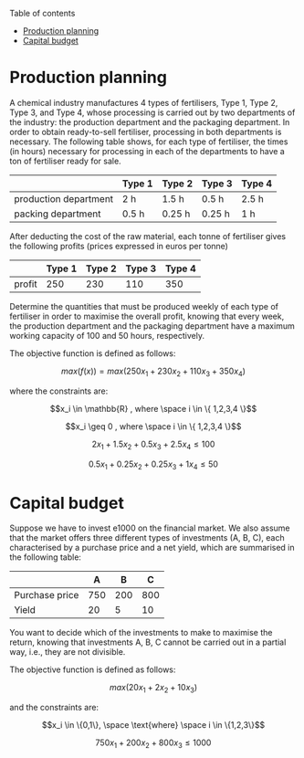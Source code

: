 Table of contents
<!-- TOC -->
* [Production planning](#production-planning)
* [Capital budget](#capital-budget)
<!-- TOC -->

# Production planning

A chemical industry manufactures 4 types of fertilisers, Type 1, Type 2, Type 3, and
Type 4, whose processing is carried out by two departments of the industry: the
production department and the packaging department. In order to obtain ready-to-sell
fertiliser, processing in both departments is necessary. The following table shows, for
each type of fertiliser, the times (in hours) necessary for processing in each of the
departments to have a ton of fertiliser ready for sale.

|                       | Type 1 | Type 2  | Type 3  | Type 4  |
|-----------------------|--------|---------|---------|---------|
| production department | 2  h   | 1.5  h  | 0.5   h | 2.5   h |
| packing department    | 0.5 h  | 0.25  h | 0.25 h  | 1   h   |

After deducting the cost of the raw material, each tonne of fertiliser gives the
following profits (prices expressed in euros per tonne)

|        | Type 1 | Type 2 | Type 3 | Type 4 |
|--------|--------|--------|--------|--------|
| profit | 250    | 230    | 110    | 350    |

Determine the quantities that must be produced weekly of each type of fertiliser in
order to maximise the overall profit, knowing that every week, the production
department and the packaging department have a maximum working capacity of 100
and 50 hours, respectively.

The objective function is defined as follows:

```math
max(f(x)) = max(250x_1 + 230x_2 + 110x_3 + 350x_4)
```

where the constraints are:

```math
x_i \in \mathbb{R} , where \space i \in \{ 1,2,3,4 \}
```
```math
x_i \geq 0 , where \space i \in \{ 1,2,3,4 \}
```
```math
2x_1 + 1.5x_2 + 0.5x_3 + 2.5x_4 \leq 100
```
```math
0.5x_1 + 0.25x_2 + 0.25x_3 + 1x_4 \leq 50
```

# Capital budget

Suppose we have to invest e1000 on the financial market. We also
assume that the market offers three different types of investments
(A, B, C), each characterised by a purchase price and a net yield,
which are summarised in the following table:

|                | A   | B   | C   |
|----------------|-----|-----|-----|
| Purchase price | 750 | 200 | 800 |
| Yield          | 20  | 5   | 10  |

You want to decide which of the investments to make to maximise
the return, knowing that investments A, B, C cannot be carried
out in a partial way, i.e., they are not divisible.

The objective function is defined as follows:

```math
max(20x_1 + 2x_2 + 10x_3)
```
and the constraints are:

```math
x_i \in \{0,1\}, \space \text{where} \space i \in \{1,2,3\}
```
```math
750x_1 + 200x_2 + 800x_3 \leq 1000
```